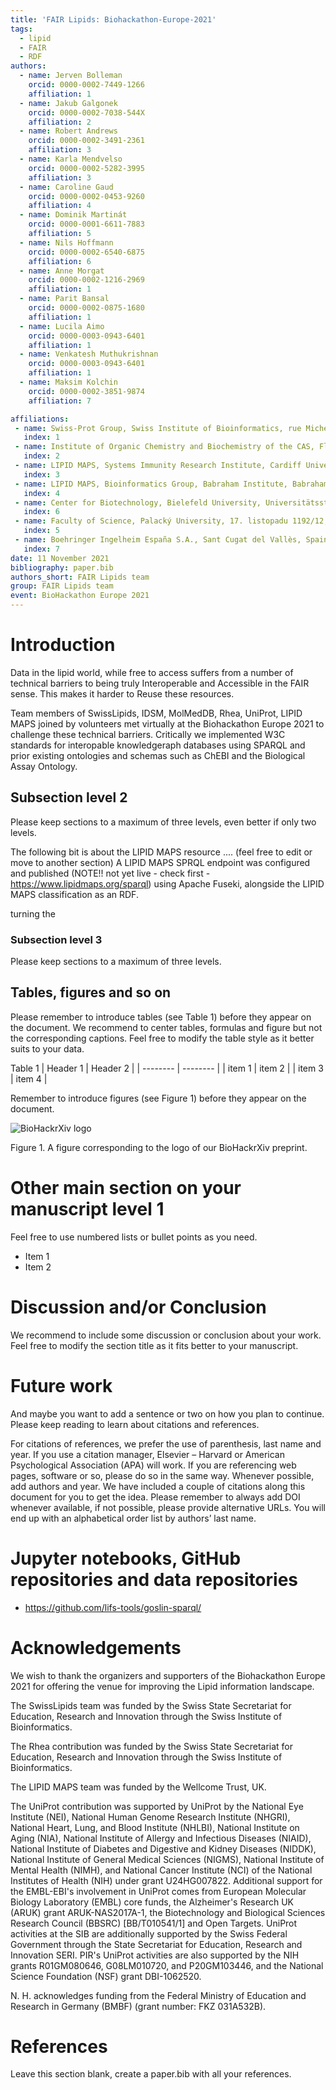 ```yaml
---
title: 'FAIR Lipids: Biohackathon-Europe-2021'
tags:
  - lipid
  - FAIR
  - RDF
authors:
  - name: Jerven Bolleman
    orcid: 0000-0002-7449-1266
    affiliation: 1
  - name: Jakub Galgonek 
    orcid: 0000-0002-7038-544X
    affiliation: 2
  - name: Robert Andrews
    orcid: 0000-0002-3491-2361
    affiliation: 3
  - name: Karla Mendvelso
    orcid: 0000-0002-5282-3995
    affiliation: 3
  - name: Caroline Gaud
    orcid: 0000-0002-0453-9260
    affiliation: 4
  - name: Dominik Martinát
    orcid: 0000-0001-6611-7883
    affiliation: 5
  - name: Nils Hoffmann
    orcid: 0000-0002-6540-6875
    affiliation: 6
  - name: Anne Morgat
    orcid: 0000-0002-1216-2969
    affiliation: 1
  - name: Parit Bansal
    orcid: 0000-0002-0875-1680
    affiliation: 1
  - name: Lucila Aimo
    orcid: 0000-0003-0943-6401
    affiliation: 1
  - name: Venkatesh Muthukrishnan
    orcid: 0000-0003-0943-6401
    affiliation: 1
  - name: Maksim Kolchin
    orcid: 0000-0002-3851-9874
    affiliation: 7

affiliations:
 - name: Swiss-Prot Group, Swiss Institute of Bioinformatics, rue Michel Servet 1, CH 1211 Geneva 4, Switzerland
   index: 1
 - name: Institute of Organic Chemistry and Biochemistry of the CAS, Flemingovo náměstí 2, 166 10, Prague 6, Czech Republic
   index: 2
 - name: LIPID MAPS, Systems Immunity Research Institute, Cardiff Univeristy, Cardiff, UK
   index: 3
 - name: LIPID MAPS, Bioinformatics Group, Babraham Institute, Babraham Research Campus, Cambridge, UK
   index: 4  
 - name: Center for Biotechnology, Bielefeld University, Universitätsstraße 27, 33615 Bielefeld, Germany
   index: 6
 - name: Faculty of Science, Palacký University, 17. listopadu 1192/12, 779 00, Olomouc, Czech Republic
   index: 5
 - name: Boehringer Ingelheim España S.A., Sant Cugat del Vallès, Spain
   index: 7
date: 11 November 2021
bibliography: paper.bib
authors_short: FAIR Lipids team
group: FAIR Lipids team
event: BioHackathon Europe 2021
---
```


# Introduction

Data in the lipid world, while free to access suffers from a number of technical barriers 
to being truly Interoperable and Accessible in the FAIR sense. This makes it harder
to Reuse these resources.


Team members of SwissLipids, IDSM, MolMedDB, Rhea, UniProt, LIPID MAPS joined by volunteers
met virtually at the Biohackathon Europe 2021 to challenge these technical barriers.
Critically we implemented W3C standards for interopable knowledgeraph databases using SPARQL 
and prior existing ontologies and schemas such as ChEBI and the Biological Assay Ontology.

## Subsection level 2

Please keep sections to a maximum of three levels, even better if only two levels.

The following bit is about the LIPID MAPS resource .... (feel free to edit or move to another section)
A LIPID MAPS SPRQL endpoint was configured and published (NOTE!! not yet live - check first - https://www.lipidmaps.org/sparql) using Apache Fuseki, alongside the LIPID MAPS classification as an RDF.

turning the
### Subsection level 3

Please keep sections to a maximum of three levels.

## Tables, figures and so on

Please remember to introduce tables (see Table 1) before they appear on the document. We recommend to center tables, formulas and figure but not the corresponding captions. Feel free to modify the table style as it better suits to your data.

Table 1
| Header 1 | Header 2 |
| -------- | -------- |
| item 1 | item 2 |
| item 3 | item 4 |

Remember to introduce figures (see Figure 1) before they appear on the document. 

![BioHackrXiv logo](./biohackrxiv.png)
 
Figure 1. A figure corresponding to the logo of our BioHackrXiv preprint.

# Other main section on your manuscript level 1

Feel free to use numbered lists or bullet points as you need.
* Item 1
* Item 2

# Discussion and/or Conclusion

We recommend to include some discussion or conclusion about your work. Feel free to modify the section title as it fits better to your manuscript.

# Future work

And maybe you want to add a sentence or two on how you plan to continue. Please keep reading to learn about citations and references.

For citations of references, we prefer the use of parenthesis, last name and year. If you use a citation manager, Elsevier – Harvard or American Psychological Association (APA) will work. If you are referencing web pages, software or so, please do so in the same way. Whenever possible, add authors and year. We have included a couple of citations along this document for you to get the idea. Please remember to always add DOI whenever available, if not possible, please provide alternative URLs. You will end up with an alphabetical order list by authors’ last name.

# Jupyter notebooks, GitHub repositories and data repositories

* https://github.com/lifs-tools/goslin-sparql/

# Acknowledgements

We wish to thank the organizers and supporters of the Biohackathon Europe 2021 for offering the venue for improving the Lipid information landscape.

The SwissLipids team was funded by the Swiss State Secretariat for Education, Research and Innovation through the Swiss Institute of Bioinformatics.

The Rhea contribution was funded by the Swiss State Secretariat for Education, Research and Innovation through the Swiss Institute of Bioinformatics.

The LIPID MAPS team was funded by the Wellcome Trust, UK.

The UniProt contribution was supported by UniProt by the National Eye Institute (NEI), National Human Genome Research Institute (NHGRI), National Heart, Lung, and Blood Institute (NHLBI), National Institute on Aging (NIA), National Institute of Allergy and Infectious Diseases (NIAID), National Institute of Diabetes and Digestive and Kidney Diseases (NIDDK), National Institute of General Medical Sciences (NIGMS), National Institute of Mental Health (NIMH), and National Cancer Institute (NCI) of the National Institutes of Health (NIH) under grant U24HG007822. Additional support for the EMBL-EBI's involvement in UniProt comes from European Molecular Biology Laboratory (EMBL) core funds, the Alzheimer's Research UK (ARUK) grant ARUK-NAS2017A-1, the Biotechnology and Biological Sciences Research Council (BBSRC) [BB/T010541/1] and Open Targets. UniProt activities at the SIB are additionally supported by the Swiss Federal Government through the State Secretariat for Education, Research and Innovation SERI. PIR's UniProt activities are also supported by the NIH grants R01GM080646, G08LM010720, and P20GM103446, and the National Science Foundation (NSF) grant DBI-1062520.

N. H. acknowledges funding from the Federal Ministry of Education and Research in Germany (BMBF) (grant number: FKZ 031A532B).

# References

Leave this section blank, create a paper.bib with all your references.

